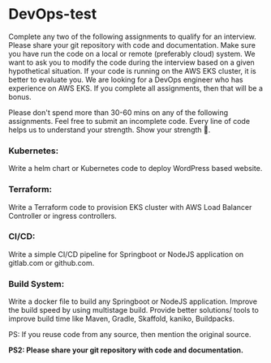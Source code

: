 # DevOps-test

Complete any two of the following assignments to qualify for an interview. Please share your git repository with code and documentation. Make sure you have run the code on a local or remote (preferably cloud) system. We want to ask you to modify the code during the interview based on a given hypothetical situation. If your code is running on the AWS EKS cluster, it is better to evaluate you. We are looking for a DevOps engineer who has experience on AWS EKS. If you complete all assignments, then that will be a bonus. 

Please don't spend more than 30-60 mins on any of the following assignments. Feel free to submit an incomplete code. Every line of code helps us to understand your strength. Show your strength 💪.

### Kubernetes:

Write a helm chart or Kubernetes code to deploy WordPress based website. 

### Terraform:

Write a Terraform code to provision EKS cluster with AWS Load Balancer Controller or ingress controllers.

### CI/CD:

Write a simple CI/CD pipeline for Springboot or NodeJS application on gitlab.com or github.com.

### Build System:

Write a docker file to build any Springboot or NodeJS application. Improve the build speed by using multistage build. Provide better solutions/ tools to improve build time like Maven, Gradle, Skaffold, kaniko, Buildpacks. 

PS: If you reuse code from any source, then mention the original source. 

**PS2: Please share your git repository with code and documentation.**
